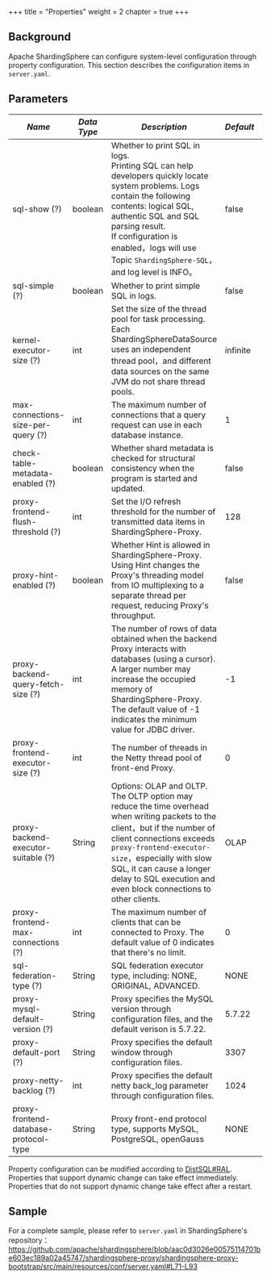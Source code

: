 +++
title = "Properties"
weight = 2
chapter = true
+++

## Background

Apache ShardingSphere can configure system-level configuration through property configuration. This section describes the configuration items in `server.yaml`.

## Parameters

| *Name*                              | *Data Type* | *Description*                                                                                                                                                                                                                                                                                              | *Default*    | *Dynamic Update* |             
|-------------------------------------|-------------|------------------------------------------------------------------------------------------------------------------------------------------------------------------------------------------------------------------------------------------------------------------------------------------------------------|----------|--------| 
| sql-show (?)                        | boolean     | Whether to print SQL in logs. <br /> Printing SQL can help developers quickly locate system problems. Logs contain the following contents: logical SQL, authentic SQL and SQL parsing result. <br /> If configuration is enabled，logs will use Topic `ShardingSphere-SQL`，and log level is INFO。           | false    | True      |
| sql-simple (?)                      | boolean     | Whether to print simple SQL in logs.                                                                                                                                                                                                                                                                       | false    | True      |
| kernel-executor-size (?)            | int         | Set the size of the thread pool for task processing. Each ShardingSphereDataSource uses an independent thread pool，and different data sources on the same JVM do not share thread pools.                                                                                                                   | infinite | False      |
| max-connections-size-per-query (?)  | int         | The maximum number of connections that a query request can use in each database instance.                                                                                                                                                                                                                  | 1        | True      |
| check-table-metadata-enabled (?)    | boolean     | Whether shard metadata is checked for structural consistency when the program is started and updated.                                                                                                                                                                                                      | false    | True      |
| proxy-frontend-flush-threshold (?)  | int         | Set the I/O refresh threshold for the number of transmitted data items in ShardingSphere-Proxy.                                                                                                                                                                                                            | 128      | True      |
| proxy-hint-enabled (?)              | boolean     | Whether Hint is allowed in ShardingSphere-Proxy. Using Hint changes the Proxy's threading model from IO multiplexing to a separate thread per request, reducing Proxy's throughput.                                                                                                                        | false    | True      |
| proxy-backend-query-fetch-size (?)  | int         | The number of rows of data obtained when the backend Proxy interacts with databases (using a cursor). A larger number may increase the occupied memory of ShardingSphere-Proxy. The default value of -1 indicates the minimum value for JDBC driver.                                                       | -1       | True      |
| proxy-frontend-executor-size (?)    | int         | The number of threads in the Netty thread pool of front-end Proxy.                                                                                                                                                                                                                                         | 0        | False      |
| proxy-backend-executor-suitable (?) | String      | Options: OLAP and OLTP. The OLTP option may reduce the time overhead when writing packets to the client，but if the number of client connections exceeds `proxy-frontend-executor-size`，especially with slow SQL, it can cause a longer delay to SQL execution and even block connections to other clients. | OLAP     | True      |
| proxy-frontend-max-connections (?)  | int         | The maximum number of clients that can be connected to Proxy. The default value of 0 indicates that there's no limit.                                                                                                                                                                                      | 0        | True      |
| sql-federation-type (?)             | String      | SQL federation executor type, including: NONE, ORIGINAL, ADVANCED.                                                                                                                                                                                                                                         | NONE    | False      |
| proxy-mysql-default-version (?)     | String      | Proxy specifies the MySQL version through configuration files, and the default verison is 5.7.22.                                                                                                                                                                                                          | 5.7.22   | False      |
| proxy-default-port (?)              | String      | Proxy specifies the default window through configuration files.                                                                                                                                                                                                                                            | 3307     | False      |
| proxy-netty-backlog (?)             | int         | Proxy specifies the default netty back_log parameter through configuration files.                                                                                                                                                                                                                          | 1024     | False      |
|proxy-frontend-database-protocol-type| String      | Proxy front-end protocol type, supports MySQL, PostgreSQL, openGauss        |   NONE    |    False     |

Property configuration can be modified according to [DistSQL#RAL](/en/user-manual/shardingsphere-proxy/distsql/syntax/ral/).
Properties that support dynamic change can take effect immediately. Properties that do not support dynamic change take effect after a restart.

## Sample

For a complete sample, please refer to `server.yaml` in ShardingSphere's repository：<https://github.com/apache/shardingsphere/blob/aac0d3026e00575114701be603ec189a02a45747/shardingsphere-proxy/shardingsphere-proxy-bootstrap/src/main/resources/conf/server.yaml#L71-L93>
